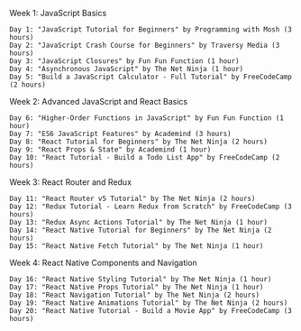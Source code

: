 Week 1: JavaScript Basics

    Day 1: "JavaScript Tutorial for Beginners" by Programming with Mosh (3 hours)
    Day 2: "JavaScript Crash Course for Beginners" by Traversy Media (3 hours)
    Day 3: "JavaScript Closures" by Fun Fun Function (1 hour)
    Day 4: "Asynchronous JavaScript" by The Net Ninja (1 hour)
    Day 5: "Build a JavaScript Calculator - Full Tutorial" by FreeCodeCamp (2 hours)

Week 2: Advanced JavaScript and React Basics

    Day 6: "Higher-Order Functions in JavaScript" by Fun Fun Function (1 hour)
    Day 7: "ES6 JavaScript Features" by Academind (3 hours)
    Day 8: "React Tutorial for Beginners" by The Net Ninja (2 hours)
    Day 9: "React Props & State" by Academind (1 hour)
    Day 10: "React Tutorial - Build a Todo List App" by FreeCodeCamp (2 hours)

Week 3: React Router and Redux

    Day 11: "React Router v5 Tutorial" by The Net Ninja (2 hours)
    Day 12: "Redux Tutorial - Learn Redux from Scratch" by FreeCodeCamp (3 hours)
    Day 13: "Redux Async Actions Tutorial" by The Net Ninja (1 hour)
    Day 14: "React Native Tutorial for Beginners" by The Net Ninja (2 hours)
    Day 15: "React Native Fetch Tutorial" by The Net Ninja (1 hour)

Week 4: React Native Components and Navigation

    Day 16: "React Native Styling Tutorial" by The Net Ninja (1 hour)
    Day 17: "React Native Props Tutorial" by The Net Ninja (1 hour)
    Day 18: "React Navigation Tutorial" by The Net Ninja (2 hours)
    Day 19: "React Native Animations Tutorial" by The Net Ninja (2 hours)
    Day 20: "React Native Tutorial - Build a Movie App" by FreeCodeCamp (3 hours)
